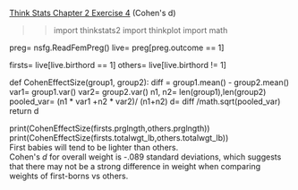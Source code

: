[Think Stats Chapter 2 Exercise 4](http://greenteapress.com/thinkstats2/html/thinkstats2003.html#toc24) (Cohen's d)

>> import thinkstats2
import thinkplot
import math 

preg= nsfg.ReadFemPreg()
live= preg[preg.outcome == 1]

firsts= live[live.birthord == 1]
others= live[live.birthord != 1]

def CohenEffectSize(group1, group2):
    diff = group1.mean() - group2.mean()
    var1= group1.var()
    var2= group2.var()
    n1, n2= len(group1),len(group2)
    pooled_var= (n1 * var1 +n2 * var2)/ (n1+n2)
    d= diff /math.sqrt(pooled_var)
    return d

print(CohenEffectSize(firsts.prglngth,others.prglngth))  
print(CohenEffectSize(firsts.totalwgt_lb,others.totalwgt_lb))  
First babies will tend to be lighter than others.  
Cohen's _d_ for overall weight is -.089 standard deviations, which suggests that there may not be a strong difference in weight when comparing weights of first-borns vs others.
